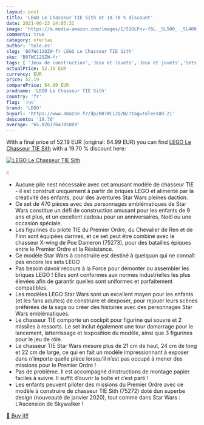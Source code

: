 ```yaml
---
layout: post
title: 'LEGO Le Chasseur TIE Sith at 19.70 % discount'
date: 2021-06-23 14:05:31
image: 'https://m.media-amazon.com/images/I/51GLFnv-f6L._SL500_._SL400_.jpg'
comments: true
category: ofertas
author: 'tole.es'
slug: 'B07WC12QZW-fr LEGO Le Chasseur TIE Sith'
sku: 'B07WC12QZW-fr'
tags: [ 'Jeux de construction','Jeux et Jouets','Jeux et jouets','Sets de jeux de construction','lego', ]
actualPrice: 52.19 EUR
currency: EUR
price: 52.19
comparePrice: 64.99 EUR
prodname: 'LEGO Le Chasseur TIE Sith'
country: 'fr'
flag: '🇫🇷'
brand: 'LEGO'
buyurl: 'https://www.amazon.fr/dp/B07WC12QZW/?tag=tolees0d-21'
descuento: '19.70'
average: '65.8261764705889'
---
```


With a final price of 52.19 EUR (original: 64.99 EUR) you can find [LEGO Le Chasseur TIE Sith](https://www.amazon.fr/dp/B07WC12QZW/?tag=tolees0d-21) with a  19.70 % discount here:

[![LEGO Le Chasseur TIE Sith](https://m.media-amazon.com/images/I/51GLFnv-f6L._SL500_._SL400_.jpg)](https://www.amazon.fr/dp/B07WC12QZW/?tag=tolees0d-21)

ℹ️:

- Aucune pile nest nécessaire avec cet amusant modèle de chasseur TIE - il est construit uniquement à partir de briques LEGO et alimenté par la créativité des enfants, pour des aventures Star Wars pleines daction.
- Ce set de 470 pièces avec des personnages emblématiques de Star Wars constitue un défi de construction amusant pour les enfants de 9 ans et plus, et un excellent cadeau pour un anniversaires, Noël ou une occasion spéciale.
- Les figurines du pilote TIE du Premier Ordre, du Chevalier de Ren et de Finn sont équipées darmes, et ce set peut être combiné avec le chasseur X-wing de Poe Dameron (75273), pour des batailles épiques entre le Premier Ordre et la Résistance.
- Ce modèle Star Wars à construire est destiné à quelquun qui ne connaît pas encore les sets LEGO
- Pas besoin davoir recours à la Force pour démonter ou assembler les briques LEGO ! Elles sont conformes aux normes industrielles les plus élevées afin de garantir quelles sont uniformes et parfaitement compatibles.
- Les modèles LEGO Star Wars sont un excellent moyen pour les enfants (et les fans adultes) de construire et dexposer, pour rejouer leurs scènes préférées de la saga ou créer des histoires avec des personnages Star Wars emblématiques.
- Le chasseur TIE comporte un cockpit pour figurine qui souvre et 2 missiles à ressorts. Le set inclut également une tour damarrage pour le lancement, latterrissage et lexposition du modèle, ainsi que 3 figurines pour le jeu de rôle.
- Le chasseur TIE Star Wars mesure plus de 21 cm de haut, 24 cm de long et 22 cm de large, ce qui en fait un modèle impressionnant à exposer dans n’importe quelle pièce lorsqu’il n’est pas occupé à mener des missions pour le Premier Ordre !
- Pas de problème. Il est accompagné dinstructions de montage papier faciles à suivre. Il suffit d’ouvrir la boîte et c’est parti !
- Les enfants peuvent piloter des missions du Premier Ordre avec ce modèle à construire de chasseur TIE Sith (75272) doté dun superbe design (nouveauté de janvier 2020), tout comme dans Star Wars : L’Ascension de Skywalker !

[🛒 Buy it!!](https://www.amazon.fr/dp/B07WC12QZW/?tag=tolees0d-21)
